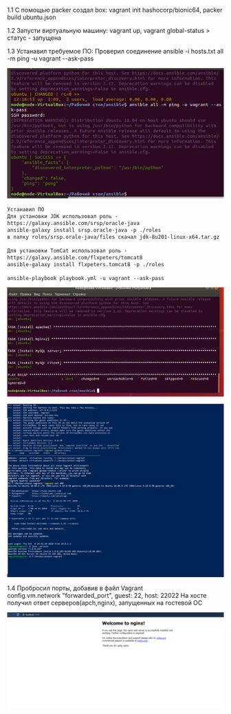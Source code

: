 ﻿1.1 С помощью packer создал box: 
    vagrant init hashocorp/bionic64,
    packer build ubuntu.json

1.2 Запусти виртуальную машину:
    vagrant up,
    vagrant global-status >  статус - запущена


1.3 Устанавил требуемое ПО:
    Проверил соединение
    ansible -i hosts.txt all -m ping -u vagrant --ask-pass

  ![Image alt](https://github.com/allin58/DevOps/blob/master/lab-1.1/ping.PNG) 

    Устанавил ПО
    Для установки JDK использовал роль - https://galaxy.ansible.com/srsp/oracle-java
    ansible-galaxy install srsp.oracle-java -p ./roles
    в папку roles/srsp.orale-java/files скачал jdk-8u201-linux-x64.tar.gz

    Для установки TomCat использовал роль - https://galaxy.ansible.com/flxpeters/tomcat8
    ansible-galaxy install flxpeters.tomcat8 -p ./roles
     
    ansible-playbook playbook.yml -u vagrant --ask-pass



   ![Image alt](https://github.com/allin58/DevOps/blob/master/lab-1.1/15.PNG) 






   ![Image alt](https://github.com/allin58/DevOps/blob/master/lab-1.1/11.PNG)  

1.4 Пробросил порты, добавив в файл Vagrant  
    config.vm.network "forwarded_port", guest: 22, host: 22022
    На хосте получил ответ серверов(apch,nginx), запущенных на гостевой ОС

   ![Image alt](https://github.com/allin58/DevOps/blob/master/lab-1.1/1.PNG)  
    

